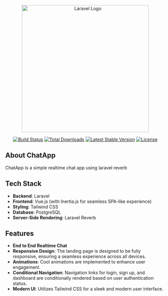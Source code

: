 
<p align="center"><a href="https://laravel.com" target="_blank"><img src="https://raw.githubusercontent.com/laravel/art/master/logo-lockup/5%20SVG/2%20CMYK/1%20Full%20Color/laravel-logolockup-cmyk-red.svg" width="400" alt="Laravel Logo"></a></p>

<p align="center">
<a href="https://github.com/laravel/framework/actions"><img src="https://github.com/laravel/framework/workflows/tests/badge.svg" alt="Build Status"></a>
<a href="https://packagist.org/packages/laravel/framework"><img src="https://img.shields.io/packagist/dt/laravel/framework" alt="Total Downloads"></a>
<a href="https://packagist.org/packages/laravel/framework"><img src="https://img.shields.io/packagist/v/laravel/framework" alt="Latest Stable Version"></a>
<a href="https://packagist.org/packages/laravel/framework"><img src="https://img.shields.io/packagist/l/laravel/framework" alt="License"></a>
</p>

## About ChatApp 

ChatApp is a simple realtime chat app using laravel reverb

## Tech Stack

- **Backend**: Laravel
- **Frontend**: Vue.js (with Inertia.js for seamless SPA-like experience)
- **Styling**: Tailwind CSS
- **Database**: PostgreSQL
- **Server-Side Rendering**: Laravel Reverb

## Features

- **End to End Realtime Chat**
- **Responsive Design**: The landing page is designed to be fully responsive, ensuring a seamless experience across all devices.
- **Animations**: Cool animations are implemented to enhance user engagement.
- **Conditional Navigation**: Navigation links for login, sign up, and dashboard are conditionally rendered based on user authentication status.
- **Modern UI**: Utilizes Tailwind CSS for a sleek and modern user interface.



